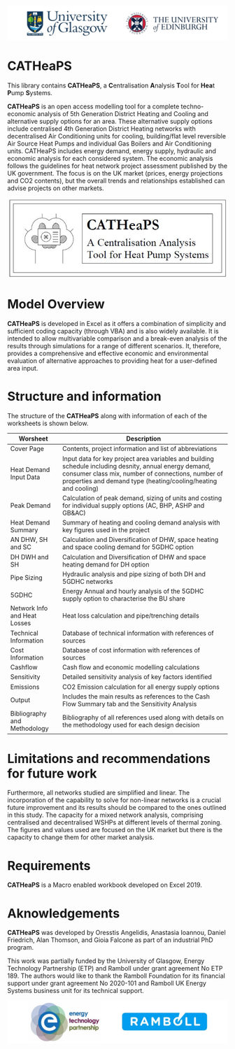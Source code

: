 ![UniLogo!](Miscellaneous/Uni_logos.jpg)

# CATHeaPS

This library contains **CATHeaPS**, a **C**entralisation **A**nalysis **T**ool for **Hea**t **P**ump **S**ystems.

**CATHeaPS** is an open access modelling tool for a complete techno-economic analysis of 5th Generation District Heating and Cooling and alternative supply options for an area. These alternative supply options include centralised 4th Generation District Heating networks with decentralised Air Conditioning units for cooling, building/flat level reversible Air Source Heat Pumps and individual Gas Boilers and Air Conditioning units. CATHeaPS includes energy demand, energy supply, hydraulic and economic analysis for each considered system. The economic analysis follows the guidelines for heat network project assessment published by the UK government. The focus is on the UK market (prices, energy projections and CO2 contents), but the overall trends and relationships established can advise projects on other markets.  

![Logo!](Miscellaneous/CATHeaPS%20Logo.JPG)

# Model Overview

**CATHeaPS** is developed in Excel as it offers a combination of simplicity and sufficient coding capacity (through VBA) and is also widely available. It is intended to allow multivariable comparison and a break-even analysis of the results through simulations for a range of different scenarios. It, therefore, provides a comprehensive and effective economic and environmental evaluation of alternative approaches to providing heat for a user-defined area input. 

# Structure and information

The structure of the **CATHeaPS** along with information of each of the worksheets is shown below.

|Worsheet|Description|
|---|---|
|Cover Page|Contents, project information and list of abbreviations|										
|Heat Demand Input Data|Input data for key project area variables and building schedule including desnity, annual energy demand, consumer class mix, number of connections, number of properties and demand type (heating/cooling/heating and cooling)|										
|Peak Demand|Calculation of peak demand, sizing of units and costing for individual supply options (AC, BHP, ASHP and GB&AC)|										
|Heat Demand Summary|Summary of heating and cooling demand analysis with key figures used in the project|				
|AN DHW, SH and SC|Calculation and Diversification of DHW, space heating and space cooling demand for 5GDHC option|
|DH DWH and SH|Calculation and Diversification of DHW and space heating demand for DH option|
|Pipe Sizing|Hydraulic analysis and pipe sizing of both DH and 5GDHC networks|
|5GDHC|Energy	Annual and hourly analysis of the 5GDHC supply option to characterise the BU share|	
|Network Info and Heat Losses|Heat loss calculation and pipe/trenching details|							
|Technical Information|Database of technical information with references of sources|
|Cost Information|Database of cost information with references of sources|					
|Cashflow|Cash flow and economic modelling calculations|						
|Sensitivity|Detailed sensitivity analysis of key factors identified|								
|Emissions|CO2 Emission calculation for all energy supply options|					
|Output|Includes the main results as references to the Cash Flow Summary tab and the Sensitivity Analysis|
|Bibliography and Methodology|Bibliography of all references used along with details on the methodology used for each design decision|

# Limitations and recommendations for future work

Furthermore, all networks studied are simplified and linear. The incorporation of the capability to solve for non-linear networks is a crucial future improvement and its results should be compared to the ones outlined in this study. The capacity for a mixed network analysis, comprising centralised and decentralised WSHPs at different levels of thermal zoning. The figures and values used are focused on the UK market but there is the capacity to change them for other market analysis.

# Requirements

**CATHeaPS** is a Macro enabled workbook developed on Excel 2019.

# Aknowledgements

**CATHeaPS** was developed by Oresstis Angelidis, Anastasia Ioannou, Daniel Friedrich, Alan Thomson, and Gioia Falcone as part of an industrial PhD program. 

This work was partially funded by the University of Glasgow, Energy Technology Partnership (ETP) and Ramboll under grant agreement No ETP 189. The authors would like to thank the Ramboll Foundation for its financial support under grant agreement No 2020-101 and Ramboll UK Energy Systems business unit for its technical support. 

![ETPLogo!](Miscellaneous/Funding_Logos.jpg)
